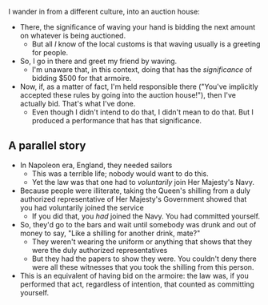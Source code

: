 
I wander in from a different culture, into an auction house:

- There, the significance of waving your hand is bidding the next amount on 
  whatever is being auctioned.
  - But all *I* know of the local customs is that waving usually is a 
      greeting for people.
- So, I go in there and greet my friend by waving.
  - I'm unaware that, in this context, doing that has the *significance* 
    of bidding $500 for that armoire.
- Now, if, as a matter of fact, I'm held responsible there ("You've 
  implicitly accepted these rules by going into the auction house!"), then 
  I've actually bid. That's what I've done.
  - Even though I didn't intend to do that, I didn't mean to do that. 
    But I produced a performance that has that significance.


## A parallel story
- In Napoleon era, England, they needed sailors
    - This was a terrible life; nobody would want to do this.
    - Yet the law was that one had to *voluntarily* join Her Majesty's Navy.
- Because people were illiterate, taking the Queen's shilling from a duly 
  authorized representative of Her Majesty's Government showed that you had 
  voluntarily joined the service
    - If you did that, you *had* joined the Navy. You had committed yourself.
- So, they'd go to the bars and wait until somebody was drunk and out of money 
  to say, "Like a shilling for another drink, mate?"
    - They weren't wearing the uniform or anything that shows that they were the 
      duly authorized representatives
    - But they had the papers to show they were. You couldn't deny there were 
      all these witnesses that you took the shilling from this person.
- This is an equivalent of having bid on the armoire: the law was, if you 
  performed that act, regardless of intention, that counted as committing 
  yourself.
